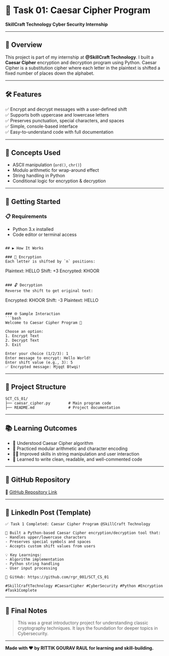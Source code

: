 # 🔐 Task 01: Caesar Cipher Program  
**SkillCraft Technology Cyber Security Internship**

---

## 📘 Overview
This project is part of my internship at **@SkillCraft Technology**. I built a **Caesar Cipher** encryption and decryption program using Python. Caesar Cipher is a substitution cipher where each letter in the plaintext is shifted a fixed number of places down the alphabet.

---

## 🛠️ Features

✅ Encrypt and decrypt messages with a user-defined shift  
✅ Supports both uppercase and lowercase letters  
✅ Preserves punctuation, special characters, and spaces  
✅ Simple, console-based interface  
✅ Easy-to-understand code with full documentation

---

## 🧠 Concepts Used

- ASCII manipulation (`ord()`, `chr()`)
- Modulo arithmetic for wrap-around effect
- String handling in Python
- Conditional logic for encryption & decryption

---

## 🚀 Getting Started

### 📋 Requirements

- Python 3.x installed
- Code editor or terminal access

```

## ▶️ How It Works

### 🔐 Encryption
Each letter is shifted by `n` positions:
```
Plaintext:  HELLO
Shift:      +3
Encrypted:  KHOOR
```

### 🔓 Decryption
Reverse the shift to get original text:
```
Encrypted:  KHOOR
Shift:      -3
Plaintext:  HELLO
```

### 🌐 Sample Interaction
```bash
Welcome to Caesar Cipher Program 🔐

Choose an option:
1. Encrypt Text
2. Decrypt Text
3. Exit

Enter your choice (1/2/3): 1
Enter message to encrypt: Hello World!
Enter shift value (e.g., 3): 5
✅ Encrypted message: Mjqqt Btwqi!
```

---

## 📂 Project Structure

```
SCT_CS_01/
├── caesar_cipher.py        # Main program code
├── README.md               # Project documentation
```

---

## 📚 Learning Outcomes

- 🧠 Understood Caesar Cipher algorithm  
- 🔢 Practiced modular arithmetic and character encoding  
- 👨‍💻 Improved skills in string manipulation and user interaction  
- 🧹 Learned to write clean, readable, and well-commented code  

---

## 📌 GitHub Repository
🔗 [GitHub Repository Link](https://github.com/rgr_001/SCT_CS_01)

---

## 📢 LinkedIn Post (Template)

```
✅ Task 1 Completed: Caesar Cipher Program @SkillCraft Technology

🔐 Built a Python-based Caesar Cipher encryption/decryption tool that:
- Handles upper/lowercase characters
- Preserves special symbols and spaces
- Accepts custom shift values from users

💡 Key Learnings:
- Algorithm implementation
- Python string handling
- User input processing

🔗 GitHub: https://github.com/rgr_001/SCT_CS_01

#SkillCraftTechnology #CaesarCipher #CyberSecurity #Python #Encryption #Task1Complete
```

---

## 🏁 Final Notes

> This was a great introductory project for understanding classic cryptography techniques. It lays the foundation for deeper topics in Cybersecurity.

---

**Made with ❤️ by RITTIK GOURAV RAUL for learning and skill-building.**
